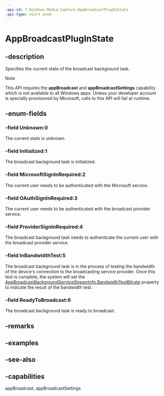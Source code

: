 ```yaml
---
-api-id: T:Windows.Media.Capture.AppBroadcastPlugInState
-api-type: winrt enum
---
```


<!-- Enumeration syntax
public enum Windows.Media.Capture.AppBroadcastPlugInState : int
-->

# AppBroadcastPlugInState

## -description
Specifies the current state of the broadcast background task.

> [!NOTE]
> This API requires the **appBroadcast** and **appBroadcastSettings** capability which is not available to all Windows apps. Unless your developer account is specially provisioned by Microsoft, calls to this API will fail at runtime.

## -enum-fields
### -field Unknown:0
The current state is unknown.

### -field Initialized:1
The broadcast background task is initialized.

### -field MicrosoftSignInRequired:2
The current user needs to be authenticated with the Microsoft service.

### -field OAuthSignInRequired:3
The current user needs to be authenticated with the broadcast provider service.

### -field ProviderSignInRequired:4
The broadcast background task needs to authenticate the current user with the broadcast provider service.

### -field InBandwidthTest:5
The broadcast background task is in the process of testing the bandwidth of the device's connection to the broadcasting service provider. Once this test is complete, the system will set the [AppBroadcastBackgroundServiceStreamInfo.BandwidthTestBitrate](appbroadcastbackgroundservicestreaminfo_bandwidthtestbitrate.md) property to indicate the result of the bandwidth test.

### -field ReadyToBroadcast:6
The broadcast background task is ready to broadcast.



## -remarks

## -examples

## -see-also

## -capabilities
appBroadcast, appBroadcastSettings
